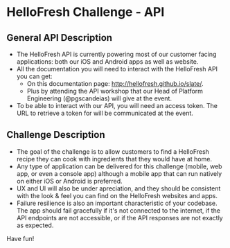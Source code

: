 # HelloFresh Challenge - API

## General API Description
- The HelloFresh API is currently powering most of our customer facing applications: both our iOS and Android apps as well as website.
- All the documentation you will need to interact with the HelloFresh API you can get:
  - On this documentation page: http://hellofresh.github.io/slate/.
  - Plus by attending the API workshop that our Head of Platform Engineering (@pgscandeias) will give at the event.
- To be able to interact with our API, you will need an access token. The URL to retrieve a token for will be communicated at the event.

## Challenge Description
- The goal of the challenge is to allow customers to find a HelloFresh recipe they can cook with ingredients that they would have at home.
- Any type of application can be delivered for this challenge (mobile, web app, or even a console app) although a mobile app that can run natively on either iOS or Android is preferred.
- UX and UI will also be under apreciation, and they should be consistent with the look & feel you can find on the HelloFresh websites and apps.
- Failure resilience is also an important characteristic of your codebase. The app should fail gracefully if it's not connected to the internet, if the API endpoints are not accessible, or if the API responses are not exactly as expected.

Have fun!